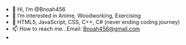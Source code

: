 - 👋 Hi, I’m @Bnoah456
- 👀 I’m interested in Anime, Woodworking, Exercising
- 🌱 HTML5, JavaScript, CSS, C++, C# (never ending coding journey)
- 📫 How to reach me...Email: Bnoah456@gmail.com
- 

<!---
Bnoah456/Bnoah456 is a ✨ special ✨ repository because its `README.md` (this file) appears on your GitHub profile.
You can click the Preview link to take a look at your changes.
--->

